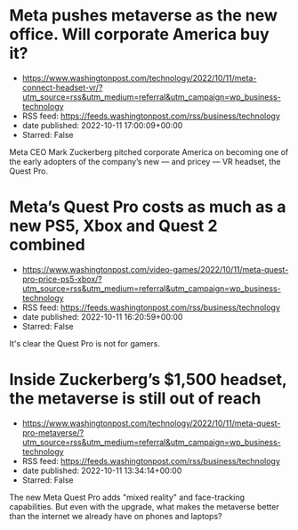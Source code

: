 # Meta pushes metaverse as the new office. Will corporate America buy it?
 - https://www.washingtonpost.com/technology/2022/10/11/meta-connect-headset-vr/?utm_source=rss&utm_medium=referral&utm_campaign=wp_business-technology
 - RSS feed: https://feeds.washingtonpost.com/rss/business/technology
 - date published: 2022-10-11 17:00:09+00:00
 - Starred: False

Meta CEO Mark Zuckerberg pitched corporate America on becoming one of the early adopters of the company’s new — and pricey — VR headset, the Quest Pro.

# Meta’s Quest Pro costs as much as a new PS5, Xbox and Quest 2 combined
 - https://www.washingtonpost.com/video-games/2022/10/11/meta-quest-pro-price-ps5-xbox/?utm_source=rss&utm_medium=referral&utm_campaign=wp_business-technology
 - RSS feed: https://feeds.washingtonpost.com/rss/business/technology
 - date published: 2022-10-11 16:20:59+00:00
 - Starred: False

It's clear the Quest Pro is not for gamers.

# Inside Zuckerberg’s $1,500 headset, the metaverse is still out of reach
 - https://www.washingtonpost.com/technology/2022/10/11/meta-quest-pro-metaverse/?utm_source=rss&utm_medium=referral&utm_campaign=wp_business-technology
 - RSS feed: https://feeds.washingtonpost.com/rss/business/technology
 - date published: 2022-10-11 13:34:14+00:00
 - Starred: False

The new Meta Quest Pro adds "mixed reality" and face-tracking capabilities. But even with the upgrade, what makes the metaverse better than the internet we already have on phones and laptops?
